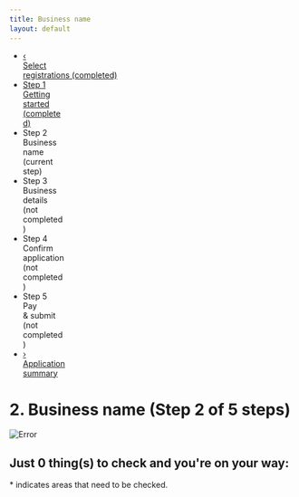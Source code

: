 ```yaml
---
title: Business name
layout: default
---
```


<style>
	img {
		width: auto !important;
	}
</style>

<div class="progress-container">
	<div class="progress-bar">
		<span id="progress-percent" role="progressbar" aria-valuetext="step 3 of 5 steps" style="width:34.25%"></span>
	</div><!-- meter -->
	<ul class="section-nav">
		<li class="bookend">
			<a href="/registration/type?appid=2694"><span>&lsaquo;</span><br>Select<br> registrations<span class="visually-hidden"> (completed)</span></a>
		</li>
		<li class="done" style="width: 15.3%">
			<a href="/registration/gettingstarted?appid=2694"><span class="visually-hidden">Step </span><span>1</span><br />Getting<br> started <span class="visually-hidden"> (completed)</span></a>
		</li>
		<li class="active" style="width: 15.3%">
			<span class="visually-hidden">Step </span><span>2</span><br />Business<br> name <span class="visually-hidden"> (current step)</span>
		</li>
		<li class="" style="width: 15.3%">
			<span class="visually-hidden">Step </span><span>3</span><br />Business<br> details <span class="visually-hidden"> (not completed)</span>
		</li>
		<li class="" style="width: 15.3%">
				<span class="visually-hidden">Step </span><span>4</span><br />Confirm<br> application <span class="visually-hidden"> (not completed)</span>
		</li>
		<li class="" style="width: 15.3%">
				<span class="visually-hidden">Step </span><span>5</span><br />Pay<br> &amp; submit <span class="visually-hidden"> (not completed)</span>
		</li>
		<li class="bookend right">
			<a href="/registration/dashboard"><span>&rsaquo;</span><br>Application<br> summary</a>
		</li>
	</ul>
</div>

<h1 id="heading" tabindex="-1">2. Business name <span role="progressbar">(Step 2 of 5 steps)</span></h1>

<div id="validationSummary" class="validation-summary-valid validation-container clearfix" data-valmsg-summary="true">
    <div class="grid-row">
        <div class="validation-summary-icon">
            <img src="/content/img/ico-alert-red.png" alt="Error">
        </div>
        <div class="validation-message">
            <h2><a id="validationSummaryAnchor" tabindex="-1">Just <span id="validation-error-count">0</span> thing(s) to check and you're on your way:</a></h2>
            <ul class="validation-message-errors">
            </ul>
            <p><span class="validation-red">*</span> indicates areas that need to be checked.</p>
            <script type="text/javascript">
                $(document).ready(function() {
                    if ($("#validationSummary").hasClass("validation-summary-errors")) {
                        scrollToAndFocus('#validationSummaryAnchor');
                    }
                });

                function scrollToAndFocus(id) {
                    scrollToTargetElement(id);
                    var target = $(id);
                    if (target) {
                        target.focus();
                    }
                }
            </script>
        </div>
    </div>
</div>

<div class="sub-section-container sub-section-open" role="region" aria-labelledby="section-heading-1">
	<h2 id="section-heading-1">Business Name<span class="visuallyhidden"> (current section)</span></h2>

	<fieldset class="no-margin">
		<legend class="visually-hidden">Business names</legend>
		<p></p>
		<p>Enter your proposed name to check if it's available to register as a business name.</p>
		<p><strong>Remember:</strong> Even when your name is available to register as a business name, it may already be registered as a web domain, part of a trade mark, or as a username on one or more social media platforms. You may not be able to legally trade under your selected business name, or you may not want your business associated with other businesses using a similar name.</p>
		<p>We can help you work out if your name is already in use, or find a different name when yours is taken.</p>

		<div class="result-container">
        <div class="result-row">
            <div class="result-cell cell-icon">
				<img alt="Success" src="/img/ico-tick-green.png" style="padding: inherit; margin-right: 10px;">
            </div>
            <div class="result-cell cell-detail">
                <h2>CARPOOL KARAOKE</h2>

<blockquote>CARPOOL KARAOKE is currently available.</blockquote>            </div>
            <div class="result-cell cell-action">
<label class="visuallyhidden" for="BusinessNames_SearchedBusinessName_SelectedPrice">Select duration:</label><select name="BusinessNames.SearchedBusinessName.SelectedPrice" class="registration-duration" id="BusinessNames_SearchedBusinessName_SelectedPrice"><option value="35.00">1 year $35.00</option>
<option value="82.00">3 year $82.00</option>
</select><button name="s0AM2cEcevWHLPREs3/kBrAQhWSAMvA6193n3FZxZ9Y=" class="btn btn-inline btn-default ajax-button no-margin-right" id="add-bn-btn" type="button" value="__cvg__JX8ISNbDS8ZJka9hmOcBZzoxVXv0NWscTrKzHKoXBzQ=" data-ajax-target="ajax-container-for-businessname">Add this name</button>                        <br>
                        <a class="smaller ajax-link" href="javascript:void(0);" data-ajax-target="ajax-container-for-businessname" data-ajax-value="__cvg__mxiGP8cP8vxMW16f/IVUMho+Ny1/PKfOBzRbXWt6S0Ol4Tfgm4cT/Dc4AP0uuy4B" data-ajax-action="dkjvG7xyk/YBGzt9LJvEjhkFvEHCjwx2NUdpoWS6f8w=">Search for something else</a>
            </div>
        </div>
    </div>
	</fieldset>
	<p>Want a business name that stands out? Click the link below to see what's available and what's already in use.</p>
	<h3 id="other-names" style="margin-top: 0.5em;"><a href="javascript:void(0);" id="other-regos" style="color: #3c86c4; text-decoration: none; padding: 5px;"><span id="icon" class="fa fa-plus-circle" style="margin-right: 5px;"></span> Other name registrations</a></h3>
	<div id="content" style="margin-left: 20px; padding-top: 0.5em; display: none;">
		<div class="grid-row margin-top-075 clearfix">
			<div id="similar-div" class="col6 tip no-margin">
				<strong>Similar registered names</strong> <img id="sn-busy" src="img/ajax-loader.gif" alt="loading" style="display: inline;">

				<ul id="similar-names" class="lines" style="display: none;">
					<li>COO-EE KARAOKE</li>
					<li>A. KARAOKE CO</li>
					<li>STARSTRUCK KARAOKE</li>
					<li>YEAR 2000 KARAOKE</li>
					<li>YOU'RE THE STAR KARAOKE</li>
					<li>ZERO KARAOKE BAR</li>
					<li class="hidden-similar-names" style="display: none;">STARS IN YOUR EYES KARAOKE</li>
					<li class="hidden-similar-names" style="display: none;">KARAOKE MUSIC FUND PTY LTD</li>
					<li class="hidden-similar-names" style="display: none;">OKELY DOKELY KARAOKE</li>
					<li class="hidden-similar-names" style="display: none;">YOUR THE VOICE KARAOKE</li>
					<li class="hidden-similar-names" style="display: none;">A PLUS KARAOKE RESTAURANT</li>
				</ul>
			</div>
			<div class="col6 tip no-margin last">
				<strong>Domain names</strong>
				<style>
					.domain-table td {
						padding: 5px;
					}
					.domain-table tr td:last-child {
						height: 40px;
						min-width: 160px;
					}
				</style>
				<table class="domain-table" style="margin-top: 1.25em;">
					<tr>
						<td><span id="com-domain">carpoolkaraoke.com</span></td>
						<td><img id="com-busy" src="img/ajax-loader.gif" alt="loading" style="display: inline;"><span id="com-result" style="display: none;"><span class="fa fa-times" style="font-size: 150%; color: red;"></span> Unavailable</span></td>
					</tr>
					<tr>
						<td><span id="comau-domain">carpoolkaraoke.com.au</span></td>
						<td><img id="comau-busy" src="img/ajax-loader.gif" alt="loading" style="display: inline;"><span id="comau-result" style="display: none;"><span class="fa fa-times" style="font-size: 150%; color: red"></span> Unavailable</span></td>
					</tr>
					<tr>
						<td><span id="net-domain">carpoolkaraoke.net</span></td>
						<td><img id="net-busy" src="img/ajax-loader.gif" alt="loading" style="display: inline;"><span id="net-result" style="display: none;"><span class="fa fa-times" style="font-size: 150%; color: red"></span> Unavailable</span></td>
					</tr>
					<tr>
						<td><span id="netau-domain">carpoolkaraoke.net.au</span></td>
						<td><img id="netau-busy" src="img/ajax-loader.gif" alt="loading" style="display: inline;"><span id="netau-result" style="display: none;"><span class="fa fa-exclamation" style="width: 21px; text-align: center; font-size: 150%; color: orange"></span> Check failed!</span></td>
					</tr>
					<tr>
						<td><span id="org-domain">carpoolkaraoke.org</span></td>
						<td><img id="org-busy" src="img/ajax-loader.gif" alt="loading" style="display: inline;"><span id="org-result" style="display: none;"><span class="fa fa-times" style="font-size: 150%; color: red"></span> Unavailable</span></td>
					</tr>
					<tr>
						<td><span id="orgau-domain">carpoolkaraoke.org.au</span></td>
						<td><img id="orgau-busy" src="img/ajax-loader.gif" alt="loading" style="display: inline;"><span id="orgau-result" style="display: none;"><span class="fa fa-check" style="font-size: 150%; color: green"></span> Available</span></td>
					</tr>
					<tr>
						<td><span id="io-domain">carpoolkaraoke.io</span></td>
						<td><img id="io-busy" src="img/ajax-loader.gif" alt="loading" style="display: inline;"><span id="io-result" style="display: none;"><span class="fa fa-times" style="font-size: 150%; color: red"></span> Unvailable</span></td>
					</tr>
				</table>
			</div>
			<!-- div class="col4 last">
				<strong>Other registrations</strong>
				<p style="font-size: 90%">There are <a href="#">23 registered Trade Marks</a>.</p>
				<ul style="list-style-type: none; margin-left: -37px; font-size: 90%">
					<li><span class="fa fa-facebook-official" style="width: 25px; font-size: 150%; color: #3B5B9C"></span> facebook/<strike>CarpoolKaraoke</strike> <span class="fa fa-times" style="font-size: 150%; color: red"></span></li>
					<li><span class="fa fa-twitter" style="width: 25px; font-size: 150%; color: #55acee"></span> @<strike>CarpoolKaraoke</strike> <span class="fa fa-times" style="font-size: 150%; color: red"></span></li>
					<li><span class="fa fa-instagram" style="width: 25px; font-size: 150%;color: #c13584"></span> instagram/<strike>CarpoolKaraoke</strike> <span class="fa fa-times" style="font-size: 150%; color: red"></span></li>
					<li><span class="fa fa-linkedin-square" style="width: 25px; font-size: 150%;color: #0077b5"></span> linkedin/<strike>CarpoolKaraoke</strike> <span class="fa fa-times" style="font-size: 150%; color: red"></span></li>
				</ul>
			</div -->
		</div>
		<p class="clearfix">Having trouble finding a name that isn't already taken? Try our <a href="name-search2">Name search</a> tool.</p>
	</div>
	<div class="controls-container">
		<div class="controls-content">
			<button class="btn cancel" name="wNjv11HSL2eBWG4934fyzQ==" type="submit" value="__cvg__3Vm2adfQYvusabNtBnBi9w==">Previous</button><button class="btn btn-default next" disabled="disabled" id="next-bn-btn" type="submit" value="">Save and continue</button>
		</div>
	</div>
</div>

<script>
	$(document).ready(function() {
		var first = true;
		$("#other-regos").click(function() {
			$("#icon").toggleClass("fa-plus-circle").toggleClass("fa-minus-circle");
			$("#content").toggle('fast', function() {
				jQuery('html, body').animate({ scrollTop: $("#other-names").offset().top }, 150);
			});
			this.blur();
			if (!first) return;
			first = false;
			window.setTimeout(function() {
				$("#similar-names").fadeIn('fast');
				$("#sn-busy").hide();
			}, 4000);
			window.setTimeout(function() {
				$("#com-busy").hide();
				$("#com-result").show();
				$("#com-domain").wrap("<strike></strike>")
			}, 2500);
			window.setTimeout(function() {
				$("#comau-busy").hide();
				$("#comau-result").show();
				$("#comau-domain").wrap("<strike></strike>")
			}, 3800);
			window.setTimeout(function() {
				$("#net-busy").hide();
				$("#net-result").show();
				$("#net-domain").wrap("<strike></strike>")
			}, 4000);
			window.setTimeout(function() {
				$("#netau-busy").hide();
				$("#netau-result").show();
				$("#netau-domain").wrap('<em style="opacity: .5"></em>');
			}, 10000);
			window.setTimeout(function() {
				$("#org-busy").hide();
				$("#org-result").show();
				$("#org-domain").wrap("<strike></strike>")
			}, 6200);
			window.setTimeout(function() {
				$("#orgau-busy").hide();
				$("#orgau-result").show();
				$("#orgau-domain").wrap("<strong></strong>")
			}, 7000);
			window.setTimeout(function() {
				$("#io-busy").hide();
				$("#io-result").show();
				$("#io-domain").wrap("<strong></strong>")
			}, 7500);
		});
	});
</script>